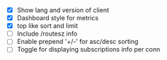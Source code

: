 
- [X] Show lang and version of client
- [X] Dashboard style for metrics
- [X] top like sort and limit
- [ ] Include /routesz info
- [ ] Enable prepend '+/-' for asc/desc sorting
- [ ] Toggle for displaying subscriptions info per conn
